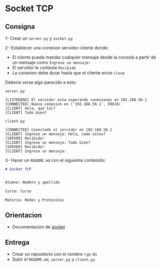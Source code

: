 # Socket TCP

## Consigna

1- Crear un `server.py` y `socket.py`

2- Establecer una conexion servidor-cliente donde:

  - El cliente pueda mandar cualquier mensaje desde la consola a partir de un mensaje como `Ingrese un mensaje: `
  - El servidor le conteste `Recibido`
  - La conexion debe durar hasta que el cliente envie `close`

Deberia verse algo parecido a esto:

`server.py`

```
[LISTENING] El servidor esta esperando conexiones en 192.168.56.1
[CONNECTED] Nueva conexion en ('192.168.56.1', 59616)
[CLIENT] Hola, que tal?
[CLIENT] Todo bien?

```

`client.py`

```
[CONNECTED] Conectado al servidor en 192.168.56.1
[CLIENT] Ingrese un mensaje: Hola, como estas?
[SERVER] Recibido!
[CLIENT] Ingrese un mensaje: Todo bien?
[SERVER] Recibido!
[CLIENT] Ingrese un mensaje: 
```

3- Hacer un `README.md` con el siguiente contenido:

```markdown
# Socket TCP


Alumno: Nombre y apellido

Curso: Curso

Materia: Redes y Protocolos

```

## Orientacion

- Documentacion de [socket](https://docs.python.org/3/library/socket.html)

## Entrega

- Crear un repositorio con el nombre `ryp-01`
- Subir el `README.md`, `server.py` y `client.py`
